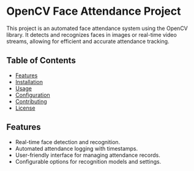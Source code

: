 # OpenCV Face Attendance Project

This project is an automated face attendance system using the OpenCV library. It detects and recognizes faces in images or real-time video streams, allowing for efficient and accurate attendance tracking.



## Table of Contents

- [Features](#features)
- [Installation](#installation)
- [Usage](#usage)
- [Configuration](#configuration)
- [Contributing](#contributing)
- [License](#license)

## Features

- Real-time face detection and recognition.
- Automated attendance logging with timestamps.
- User-friendly interface for managing attendance records.
- Configurable options for recognition models and settings.